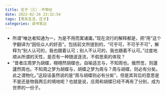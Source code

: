 ```yaml
---
title: 庄子（三）-齐物论
date: 2022-02-26 23:32:54
tags: [贵系生活，庄子]
categories: 读书笔记
---
```


- 所谓“唯达者知通为一，为是不用而寓诸庸。”现在流行的解释都是，把“用”这个字翻译为“因任众人的好恶”。包括前文所提到的，“可乎可，不可乎不可”，解释为“别人认可的，我也跟着认可；别人不认可的，我也跟着不认可。”过度地顺从所谓的天性，是否有一种随波逐流，不假思索的体现？
- “昔者庄周梦为胡蝶，栩栩然胡蝶也，自喻适志与，不知周也。俄然觉，则蘧蘧然周也。不知周之梦为胡蝶与，胡蝶之梦为周与？周与胡蝶，则必有分矣。此之谓物化。”这段话虽然说的是“周与胡蝶则必有分矣”，但是其背后的意思是不是还是物我两忘的境地呢？也就是说，庄周和胡蝶已经不再有了分别，成为世界的一份子。
